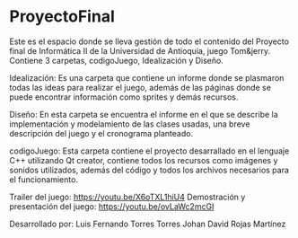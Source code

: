 # ProyectoFinal
Este es el espacio donde se lleva gestión de todo el contenido del Proyecto final de Informática II de la Universidad de Antioquia, juego Tom&jerry. Contiene 3 carpetas, codigoJuego, Idealización y Diseño.

Idealización: Es una carpeta que contiene un informe donde se plasmaron todas las ideas para realizar el juego, además de las páginas donde se puede encontrar información como sprites y demás recursos.

Diseño: En esta carpeta se encuentra el informe en el que se describe la implementación y modelamiento de las clases usadas, una breve descripción del juego y el cronograma planteado.

codigoJuego: Esta carpeta contiene el proyecto desarrallado en el lenguaje C++ utilizando Qt creator, contiene todos los recursos como imágenes y sonidos utilizados, además del código y todos los archivos necesarios para el funcionamiento.

Trailer del juego: https://youtu.be/X6oTXL1hiU4
Demostración y presentación del juego: https://youtu.be/ovLaWc2mcGI


Desarrollado por:
Luis Fernando Torres Torres
Johan David Rojas Martínez

